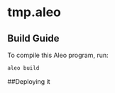 # tmp.aleo

## Build Guide

To compile this Aleo program, run:
```bash
aleo build
```
##Deploying it